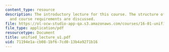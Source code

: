 ```yaml
---
content_type: resource
description: The introductory lecture for this course. The structure of the course
  and course requirements are discussed.
file: https://ol-ocw-studio-app-qa.s3.amazonaws.com/courses/16-01-unified-engineering-i-ii-iii-iv-fall-2005-spring-2006/71194e1acb081bf67cd013b4a9271b16_unified_lecture_u1.pdf
file_type: application/pdf
resourcetype: Document
title: unified_lecture_u1.pdf
uid: 71194e1a-cb08-1bf6-7cd0-13b4a9271b16
---
```

